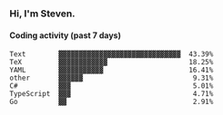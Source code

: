 ### Hi, I'm Steven.

#### Coding activity (past 7 days)
```
Text        ▓▓▓▓▓▓▓▓▓▓▓▓▓▓▓▓▓▓▓▓▓▓▓▓▓▓▓▓▓▓  43.39%
TeX         ▓▓▓▓▓▓▓▓▓▓▓▓                    18.25%
YAML        ▓▓▓▓▓▓▓▓▓▓▓                     16.41%
other       ▓▓▓▓▓▓                           9.31%
C#          ▓▓▓                              5.01%
TypeScript  ▓▓▓                              4.71%
Go          ▓▓                               2.91%
```
